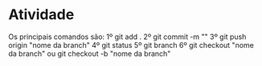 # Atividade
Os principais comandos são:
1º git add .
2º git commit -m ""
3º git push origin "nome da branch"
4º git status
5º git branch
6º git checkout "nome da branch" ou git checkout -b "nome da branch"
